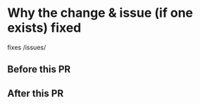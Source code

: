 # Why the change & issue (if one exists) fixed

fixes /issues/

## Before this PR

## After this PR
